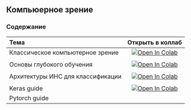 ## Компьюерное зрение

### Содержание

|Тема |Открыть в коллаб|
|:---|:---:|
| Классическое компьютерное зрение| <a target="_blank" href="https://colab.research.google.com/github/NazarovMichail/Lectures-notes-MIPT/blob/master/DL/CV/notes/Classic%20CV.ipynb"><img src="https://colab.research.google.com/assets/colab-badge.svg" alt="Open In Colab"/>
</a>|
| Основы глубокого обучения| <a target="_blank" href="https://colab.research.google.com/github/NazarovMichail/Lectures-notes-MIPT/blob/master/DL/CV/notes/CV%20base.ipynb"><img src="https://colab.research.google.com/assets/colab-badge.svg" alt="Open In Colab"/>
</a>|
|Архитектуры ИНС для классификации |<a target="_blank" href="https://colab.research.google.com/github/NazarovMichail/Lectures-notes-MIPT/blob/master/DL/CV/notes/NN.ipynb"><img src="https://colab.research.google.com/assets/colab-badge.svg" alt="Open In Colab"/>
</a> |
|Keras guide| <a target="_blank" href="https://colab.research.google.com/github/NazarovMichail/Lectures-notes-MIPT/blob/master/DL/CV/notes/Keras.ipynb"><img src="https://colab.research.google.com/assets/colab-badge.svg" alt="Open In Colab"/></a>|
|Pytorch guide| |

